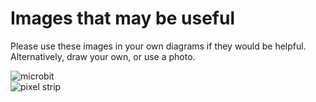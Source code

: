 # Images that may be useful

Please use these images in your own diagrams if they would be helpful. Alternatively, draw your own, or use a photo.

![microbit](https://github.com/sheffieldhackspace/little_projects/microbit/graphics/microbit_outline.png "A Paint rendition of a microbit")
<br>
![pixel strip](https://github.com/sheffieldhackspace/little_projects/microbit/graphics/pixel_strip.png "A Paint rendition of our pixel strip")
